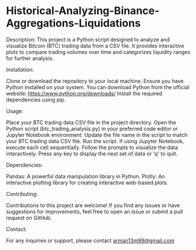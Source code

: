 # Historical-Analyzing-Binance-Aggregations-Liquidations
Description:
This project is a Python script designed to analyze and visualize Bitcoin (BTC) trading data from a CSV file. It provides interactive plots to compare trading volumes over time and categorizes liquidity ranges for further analysis.

Installation:

Clone or download the repository to your local machine.
Ensure you have Python installed on your system. You can download Python from the official website: https://www.python.org/downloads/
Install the required dependencies using pip.

Usage:

Place your BTC trading data CSV file in the project directory.
Open the Python script (btc_trading_analysis.py) in your preferred code editor or Jupyter Notebook environment.
Update the file name in the script to match your BTC trading data CSV file.
Run the script. If using Jupyter Notebook, execute each cell sequentially.
Follow the prompts to visualize the data interactively. Press any key to display the next set of data or 'q' to quit.

Dependencies:

Pandas: A powerful data manipulation library in Python.
Plotly: An interactive plotting library for creating interactive web-based plots.

Contributing: 

Contributions to this project are welcome! If you find any issues or have suggestions for improvements, feel free to open an issue or submit a pull request on GitHub.

Contact:

For any inquiries or support, please contact arman13m99@gmail.com
